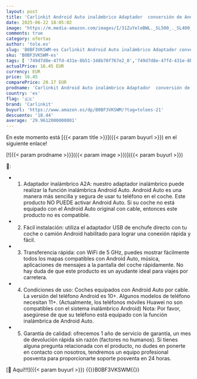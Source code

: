 ```yaml
---
layout: post
title: 'Carlinkit Android Auto inalámbrico Adaptador  conversión de Android Auto por Cable a inalámbrico  fácil de configurar  sólo para teléfonos Android  para Coches con Android Auto por Cable'
date: 2025-06-22 18:05:02
image: 'https://m.media-amazon.com/images/I/31ZuYeleBWL._SL500_._SL400_.jpg'
comments: true
category: ofertas
author: 'tole.es'
slug: 'B0BF3VKSWM-es Carlinkit Android Auto inalámbrico Adaptador conversión de...'
sku: 'B0BF3VKSWM-es'
tags: [ '749d7d8e-47fd-431e-8b51-348b70f767e2_0','749d7d8e-47fd-431e-8b51-348b70f767e2_4001','Arborist Merchandising Root','Audio para coche','Electrónica','Electrónica Outlet','Electrónica para coche','Electrónica para vehículos','Radios para coche','Self Service','Special Features Stores','android','carlinkit','🇪🇸', ]
actualPrice: 16.45 EUR
currency: EUR
price: 16.45
comparePrice: 20.17 EUR
prodname: 'Carlinkit Android Auto inalámbrico Adaptador  conversión de Android Auto por Cable a inalámbrico  fácil de configurar  sólo para teléfonos Android  para Coches con Android Auto por Cable'
country: 'es'
flag: '🇪🇸'
brand: 'Carlinkit'
buyurl: 'https://www.amazon.es/dp/B0BF3VKSWM/?tag=tolees-21'
descuento: '18.44'
average: '29.9612000000001'
---
```


En este momento está [{{< param title >}}]({{< param buyurl >}}) en el siguiente enlace!

[![{{< param prodname >}}]({{< param image >}})]({{< param buyurl >}})

🔎:

- 1. Adaptador inalámbrico A2A: nuestro adaptador inalámbrico puede realizar la función inalámbrica Android Auto. Android Auto es una manera más sencilla y segura de usar tu teléfono en el coche. Este producto NO PUEDE activar Android Auto. Si su coche no está equipado con el Android Auto original con cable, entonces este producto no es compatible.
- 2. Fácil instalación: utiliza el adaptador USB de enchufe directo con tu coche o camión Android habilitado para lograr una conexión rápida y fácil.
- 3. Transferencia rápida: con WiFi de 5 GHz, puedes mostrar fácilmente todos los mapas compatibles con Android Auto, música, aplicaciones de mensajes a la pantalla del coche rápidamente. No hay duda de que este producto es un ayudante ideal para viajes por carretera.
- 4. Condiciones de uso: Coches equipados con Android Auto por cable. La versión del teléfono Android es 10+. Algunos modelos de teléfono necesitan 11+. (Actualmente, los teléfonos móviles Huawei no son compatibles con el sistema inalámbrico Android) Nota: Por favor, asegúrese de que su teléfono está equipado con la función inalámbrica de Android Auto.
- 5. Garantía de calidad: ofrecemos 1 año de servicio de garantía, un mes de devolución rápida sin razón (factores no humanos). Si tienes alguna pregunta relacionada con el producto, no dudes en ponerte en contacto con nosotros, tendremos un equipo profesional posventa para proporcionarte soporte posventa en 24 horas.

[🛒 Aquí!!!]({{< param buyurl >}})
{{<world>}}B0BF3VKSWM{{</world>}}
